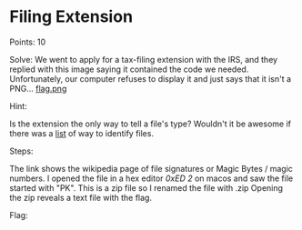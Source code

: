 # Filing Extension

Points: 10

Solve:
We went to apply for a tax-filing extension with the IRS, and they replied with this image saying it contained the code we needed. Unfortunately, our computer refuses to display it and just says that it isn't a PNG... [flag.png](https://challenge.acictf.com/static/38516b189f1d7c3df4262a1a2d593fb7/flag.png)

Hint:

Is the extension the only way to tell a file's type?
Wouldn't it be awesome if there was a [list](https://en.wikipedia.org/wiki/List_of_file_signatures) of way to identify files.

Steps:

The link shows the wikipedia page of file signatures or Magic Bytes / magic numbers. 
I opened the file in a hex editor _0xED 2_ on macos and saw the file started with "PK". This is a zip file so I renamed the file with .zip
Opening the zip reveals a text file with the flag.

Flag: <!-- ACI{Something_witty_7e508cf0} -->
